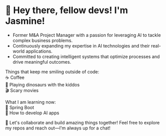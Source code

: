 # 👋 Hey there, fellow devs! I'm Jasmine!

<ul>
  <li>Former M&A Project Manager with a passion for leveraging AI to tackle complex business problems.</li>
  <li>Continuously expanding my expertise in AI technologies and their real-world applications.</li>
  <li>Committed to creating intelligent systems that optimize processes and drive meaningful outcomes.</li>
</ul>


Things that keep me smiling outside of code: <br>
☕ Coffee <br> 
🦖 Playing dinosaurs with the kiddos <br> 
🎬 Scary movies

What I am learning now: <br>
🌻 Spring Boot <br>
🤖 How to develop AI apps

🤝 Let's collaborate and build amazing things together! Feel free to explore my repos and reach out—I'm always up for a chat!

